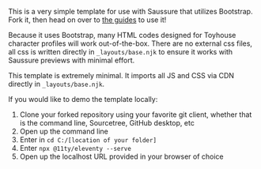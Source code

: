 This is a very simple template for use with Saussure that utilizes Bootstrap. Fork it, then head on over to [the guides](https://github.com/perappu/saussure/wiki/1.-Setup-Guide-%E2%80%90-Beginner) to use it!

Because it uses Bootstrap, many HTML codes designed for Toyhouse character profiles will work out-of-the-box. There are no external css files, all css is written directly in `_layouts/base.njk` to ensure it works with Saussure previews with minimal effort.

This template is extremely minimal. It imports all JS and CSS via CDN directly in `_layouts/base.njk`.

If you would like to demo the template locally:
1. Clone your forked repository using your favorite git client, whether that is the command line, Sourcetree, GitHub desktop, etc
2. Open up the command line
3. Enter in `cd C:/[location of your folder]`
4. Enter `npx @11ty/eleventy --serve`
5. Open up the localhost URL provided in your browser of choice
